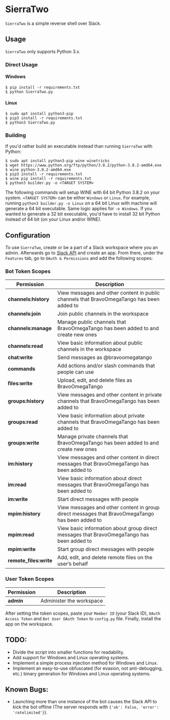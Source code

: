 # SierraTwo
`SierraTwo` is a simple reverse shell over Slack.

## Usage
`SierraTwo` only supports Python 3.x. 

### Direct Usage
#### Windows
```
$ pip install -r requirements.txt
$ python SierraTwo.py
```

#### Linux
```
$ sudo apt install python3-pip
$ pip3 install -r requirements.txt
$ python3 SierraTwo.py
```

### Building
If you'd rather build an executable instead than running `SierraTwo` with Python:

```
$ sudo apt install python3-pip wine winetricks
$ wget https://www.python.org/ftp/python/3.8.2/python-3.8.2-amd64.exe
$ wine python-3.8.2-amd64.exe
$ pip3 install -r requirements.txt
$ wine pip install -r requirements.txt
$ python3 builder.py -o <TARGET SYSTEM>
```

The following commands will setup WINE with 64 bit Python 3.8.2 on your system. `<TARGET SYSTEM>` can be either 
`Windows` or `Linux`. For example, running `python3 builder.py -o Linux` on a 64 bit Linux with machine will generate a 
64 bit executable. Same logic applies for `-o Windows`. If you wanted to generate a 32 bit executable, you'd have to 
install 32 bit Python instead of 64 bit (on your Linux and/or WINE).

## Configuration
To use `SierraTwo`, create or be a part of a Slack workspace where you an admin. Afterwards go to 
[Slack API][Slack API] and create an app. From there, under the `Features` tab, go to `OAuth & Permissions` and add the 
following scopes:

### Bot Token Scopes
| Permission             | Description                                                                                     |
|------------------------|-------------------------------------------------------------------------------------------------|
| **channels:history**   | View messages and other content in public channels that BravoOmegaTango has been added to       |
| **channels:join**      | Join public channels in the workspace                                                           |
| **channels:manage**    | Manage public channels that BravoOmegaTango has been added to and create new ones               |
| **channels:read**      | View basic information about public channels in the workspace                                   |
| **chat:write**         | Send messages as @bravoomegatango                                                               |
| **commands**           | Add actions and/or slash commands that people can use                                           |
| **files:write**        | Upload, edit, and delete files as BravoOmegaTango                                               |
| **groups:history**     | View messages and other content in private channels that BravoOmegaTango has been added to      |
| **groups:read**        | View basic information about private channels that BravoOmegaTango has been added to            |
| **groups:write**       | Manage private channels that BravoOmegaTango has been added to and create new ones              |
| **im:history**         | View messages and other content in direct messages that BravoOmegaTango has been added to       |
| **im:read**            | View basic information about direct messages that BravoOmegaTango has been added to             |
| **im:write**           | Start direct messages with people                                                               |
| **mpim:history**       | View messages and other content in group direct messages that BravoOmegaTango has been added to |
| **mpim:read**          | View basic information about group direct messages that BravoOmegaTango has been added to       |
| **mpim:write**         | Start group direct messages with people                                                         |
| **remote_files:write** | Add, edit, and delete remote files on the user’s behalf                                         |


### User Token Scopes
| Permission | Description              |
|------------|--------------------------|
| **admin**  | Administer the workspace |


After setting the token scopes, paste your `Member ID` (your Slack ID), `OAuth Access Token` and `Bot User OAuth Token` 
to `config.py` file. Finally, install the app on the workspace.

## TODO:
- Divide the script into smaller functions for readability.
- Add support for Windows and Linux operating systems.
- Implement a simple process injection method for Windows and Linux.
- Implement an easy-to-use obfuscated (for evasion, not anti-debugging, etc.) binary generation for Windows and Linux 
operating systems.

## Known Bugs:
- Launching more than one instance of the bot causes the Slack API to kick the bot offline (The server responds with 
`{'ok': False, 'error': 'ratelimited'}`).

[Slack API]: https://api.slack.com